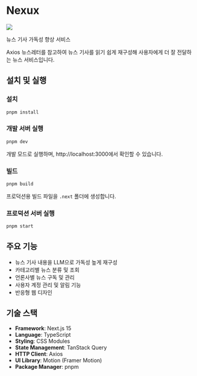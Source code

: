 # Nexux

![](https://private-user-images.githubusercontent.com/118225985/467884349-246b1f2f-a87b-4885-8c67-2a224a44b90b.png?jwt=eyJhbGciOiJIUzI1NiIsInR5cCI6IkpXVCJ9.eyJpc3MiOiJnaXRodWIuY29tIiwiYXVkIjoicmF3LmdpdGh1YnVzZXJjb250ZW50LmNvbSIsImtleSI6ImtleTUiLCJleHAiOjE3NTI4MTg5NzcsIm5iZiI6MTc1MjgxODY3NywicGF0aCI6Ii8xMTgyMjU5ODUvNDY3ODg0MzQ5LTI0NmIxZjJmLWE4N2ItNDg4NS04YzY3LTJhMjI0YTQ0YjkwYi5wbmc_WC1BbXotQWxnb3JpdGhtPUFXUzQtSE1BQy1TSEEyNTYmWC1BbXotQ3JlZGVudGlhbD1BS0lBVkNPRFlMU0E1M1BRSzRaQSUyRjIwMjUwNzE4JTJGdXMtZWFzdC0xJTJGczMlMkZhd3M0X3JlcXVlc3QmWC1BbXotRGF0ZT0yMDI1MDcxOFQwNjA0MzdaJlgtQW16LUV4cGlyZXM9MzAwJlgtQW16LVNpZ25hdHVyZT04YzFkNzU0MDFhZGIyNjM3YTI0MDQ1MGRkY2NhOTBjZWRjYWZjNThkZDM3YTRmNDc0NTY0Yzc0Yzc4M2U3MzJlJlgtQW16LVNpZ25lZEhlYWRlcnM9aG9zdCJ9.EsVgS9Qe97gw6kv90lBQBDxtyp0EmrnBMXNbuxc6lTY)

뉴스 기사 가독성 향상 서비스

Axios 뉴스레터를 참고하여 뉴스 기사를 읽기 쉽게 재구성해 사용자에게 더 잘 전달하는 뉴스 서비스입니다.

## 설치 및 실행

### 설치
```bash
pnpm install
```

### 개발 서버 실행
```bash
pnpm dev
```
개발 모드로 실행하며, http://localhost:3000에서 확인할 수 있습니다.

### 빌드
```bash
pnpm build
```
프로덕션용 빌드 파일을 `.next` 폴더에 생성합니다.

### 프로덕션 서버 실행
```bash
pnpm start
```

## 주요 기능

- 뉴스 기사 내용을 LLM으로 가독성 높게 재구성
- 카테고리별 뉴스 분류 및 조회
- 언론사별 뉴스 구독 및 관리
- 사용자 계정 관리 및 알림 기능
- 반응형 웹 디자인

## 기술 스택

- **Framework**: Next.js 15
- **Language**: TypeScript
- **Styling**: CSS Modules
- **State Management**: TanStack Query
- **HTTP Client**: Axios
- **UI Library**: Motion (Framer Motion)
- **Package Manager**: pnpm
